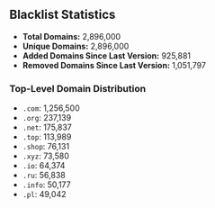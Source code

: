 ## Blacklist Statistics

- **Total Domains:** 2,896,000
- **Unique Domains:** 2,896,000
- **Added Domains Since Last Version:** 925,881
- **Removed Domains Since Last Version:** 1,051,797

### Top-Level Domain Distribution

-  `.com`: 1,256,500
-  `.org`: 237,139
-  `.net`: 175,837
-  `.top`: 113,989
-  `.shop`: 76,131
-  `.xyz`: 73,580
-  `.io`: 64,374
-  `.ru`: 56,838
-  `.info`: 50,177
-  `.pl`: 49,042
